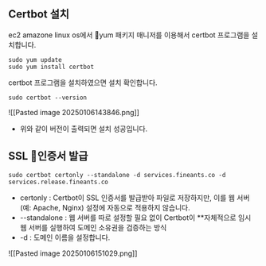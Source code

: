 
## Certbot 설치
ec2 amazone linux os에서 yum 패키지 매니저를 이용해서 certbot 프로그램을 설치합니다.
```
sudo yum update
sudo yum install certbot
```

certbot 프로그램을 설치하였으면 설치 확인합니다.
```
sudo certbot --version
```
![[Pasted image 20250106143846.png]]
- 위와 같이 버전이 출력되면 설치 성공입니다.

## SSL 인증서 발급
```
sudo certbot certonly --standalone -d services.fineants.co -d services.release.fineants.co
```
- certonly : Certbot이 SSL 인증서를 발급받아 파일로 저장하지만, 이를 웹 서버(예: Apache, Nginx) 설정에 자동으로 적용하지 않습니다.
- --standalone : 웹 서버를 따로 설정할 필요 없이 Certbot이 **자체적으로 임시 웹 서버를 실행하여 도메인 소유권을 검증하는 방식
- -d : 도메인 이름을 설정합니다.


![[Pasted image 20250106151029.png]]